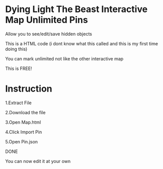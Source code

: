 # Dying Light The Beast Interactive Map Unlimited Pins
Allow you to see/edit/save hidden objects

This is a HTML code (i dont know what this called and this is my first time doing this)

You can mark unlimited not like the other interactive map

This is FREE!


# Instruction

1.Extract File

2.Download the file

3.Open Map.html

4.Click Import Pin

5.Open Pin.json

DONE

You can now edit it at your own
